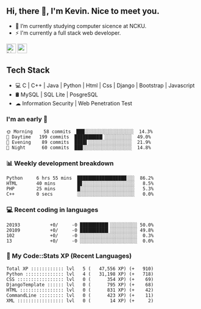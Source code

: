 ## Hi, there 👋, I'm Kevin. Nice to meet you.

- 🌱 I’m currently studying computer sicence at NCKU.
- ⚡ I'm currently a full stack web developer.

<a href="https://www.linkedin.com/in/kevin12686/"><img alt="LinkedIn" src="https://img.shields.io/badge/linkedin%20-%230077B5.svg?&style=for-the-badge&logo=linkedin&logoColor=white" height=25></a>
<a href="https://www.instagram.com/kevin12686/"><img src="https://img.shields.io/badge/instagram-3f729b?&style=for-the-badge&logo=instagram&logoColor=white" height=25></a>

## Tech Stack

* 💻 C | C++ | Java | Python | Html | Css | Django | Bootstrap | Javascript
* 🛢️ MySQL | SQL Lite | PosgreSQL
* ☁ Information Security | Web Penetration Test

### I'm an early 🐤

<!-- early_bird start -->

```text
🌞 Morning    58 commits  ███░░░░░░░░░░░░░░░░░░  14.3%
🌆 Daytime   199 commits  ██████████▎░░░░░░░░░░  49.0%
🌃 Evening    89 commits  ████▌░░░░░░░░░░░░░░░░  21.9%
🌙 Night      60 commits  ███░░░░░░░░░░░░░░░░░░  14.8%
```

<!-- early_bird end -->

### 📊 Weekly development breakdown

<!-- code_time start -->

```text
Python     6 hrs 55 mins  ██████████████████░░░  86.2%
HTML       40 mins        █▊░░░░░░░░░░░░░░░░░░░   8.5%
PHP        25 mins        █░░░░░░░░░░░░░░░░░░░░   5.3%
C++        0 secs         ░░░░░░░░░░░░░░░░░░░░░   0.0%
```

<!-- code_time end -->

### 💻 Recent coding in languages

<!-- code_diff start -->

```text
20193           +0/     -0 ██████████▍░░░░░░░░░░ 50.0%
20109           +0/     -0 ██████████▍░░░░░░░░░░ 49.8%
102             +0/     -0 ░░░░░░░░░░░░░░░░░░░░░  0.3%
13              +0/     -0 ░░░░░░░░░░░░░░░░░░░░░  0.0%
```

<!-- code_diff end -->

### 🧰 My Code::Stats XP (Recent Languages)

<!-- codestats start -->

```text
Total XP :::::::::::: lvl   5 (   47,556 XP) (+   910)
Python :::::::::::::: lvl   4 (   31,198 XP) (+   718)
CSS ::::::::::::::::: lvl   0 (      354 XP) (+    69)
DjangoTemplate :::::: lvl   0 (      795 XP) (+    68)
HTML :::::::::::::::: lvl   0 (      831 XP) (+    42)
CommandLine ::::::::: lvl   0 (      423 XP) (+    11)
XML ::::::::::::::::: lvl   0 (       14 XP) (+     2)
```

<!-- codestats end -->
